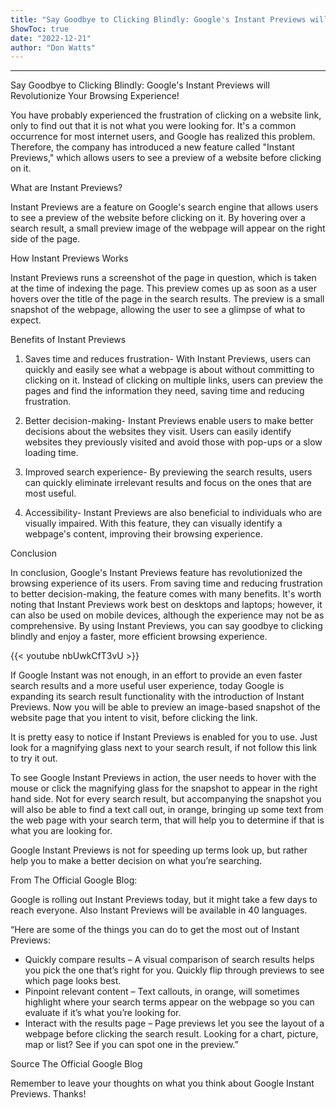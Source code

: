 ```yaml
---
title: "Say Goodbye to Clicking Blindly: Google's Instant Previews will Revolutionize Your Browsing Experience!"
ShowToc: true 
date: "2022-12-21"
author: "Don Watts"
---
```

*****
Say Goodbye to Clicking Blindly: Google's Instant Previews will Revolutionize Your Browsing Experience!

You have probably experienced the frustration of clicking on a website link, only to find out that it is not what you were looking for. It's a common occurrence for most internet users, and Google has realized this problem. Therefore, the company has introduced a new feature called "Instant Previews," which allows users to see a preview of a website before clicking on it.

What are Instant Previews?

Instant Previews are a feature on Google's search engine that allows users to see a preview of the website before clicking on it. By hovering over a search result, a small preview image of the webpage will appear on the right side of the page.

How Instant Previews Works

Instant Previews runs a screenshot of the page in question, which is taken at the time of indexing the page. This preview comes up as soon as a user hovers over the title of the page in the search results. The preview is a small snapshot of the webpage, allowing the user to see a glimpse of what to expect.

Benefits of Instant Previews

1. Saves time and reduces frustration- With Instant Previews, users can quickly and easily see what a webpage is about without committing to clicking on it. Instead of clicking on multiple links, users can preview the pages and find the information they need, saving time and reducing frustration.

2. Better decision-making- Instant Previews enable users to make better decisions about the websites they visit. Users can easily identify websites they previously visited and avoid those with pop-ups or a slow loading time.

3. Improved search experience- By previewing the search results, users can quickly eliminate irrelevant results and focus on the ones that are most useful.

4. Accessibility- Instant Previews are also beneficial to individuals who are visually impaired. With this feature, they can visually identify a webpage's content, improving their browsing experience.

Conclusion

In conclusion, Google's Instant Previews feature has revolutionized the browsing experience of its users. From saving time and reducing frustration to better decision-making, the feature comes with many benefits. It's worth noting that Instant Previews work best on desktops and laptops; however, it can also be used on mobile devices, although the experience may not be as comprehensive. By using Instant Previews, you can say goodbye to clicking blindly and enjoy a faster, more efficient browsing experience.

{{< youtube nbUwkCfT3vU >}} 



If Google Instant was not enough, in an effort to provide an even faster search results and a more useful user experience, today Google is expanding its search result functionality with the introduction of Instant Previews. Now you will be able to preview an image-based snapshot of the website page that you intent to visit, before clicking the link.
 
It is pretty easy to notice if Instant Previews is enabled for you to use. Just look for a magnifying glass next to your search result, if not follow this link to try it out.
 
To see Google Instant Previews in action, the user needs to hover with the mouse or click the magnifying glass for the snapshot to appear in the right hand side. Not for every search result, but accompanying the snapshot you will also be able to find a text call out, in orange, bringing up some text from the web page with your search term, that will help you to determine if that is what you are looking for.
 
Google Instant Previews is not for speeding up terms look up, but rather help you to make a better decision on what you’re searching.
 
From The Official Google Blog:
 
Google is rolling out Instant Previews today, but it might take a few days to reach everyone. Also Instant Previews will be available in 40 languages.
 
“Here are some of the things you can do to get the most out of Instant Previews:
 
- Quickly compare results – A visual comparison of search results helps you pick the one that’s right for you. Quickly flip through previews to see which page looks best.
 - Pinpoint relevant content – Text callouts, in orange, will sometimes highlight where your search terms appear on the webpage so you can evaluate if it’s what you’re looking for.
 - Interact with the results page – Page previews let you see the layout of a webpage before clicking the search result. Looking for a chart, picture, map or list? See if you can spot one in the preview.”

 

 
Source The Official Google Blog
 
Remember to leave your thoughts on what you think about Google Instant Previews. Thanks!




